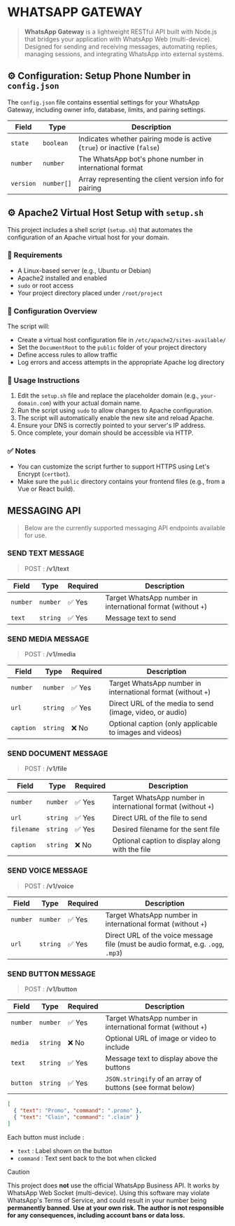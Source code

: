 # WHATSAPP GATEWAY

> **WhatsApp Gateway** is a lightweight RESTful API built with Node.js that bridges your application with WhatsApp Web (multi-device). Designed for sending and receiving messages, automating replies, managing sessions, and integrating WhatsApp into external systems.

## ⚙️ Configuration: Setup Phone Number in `config.json`

The `config.json` file contains essential settings for your WhatsApp Gateway, including owner info, database, limits, and pairing settings.

| Field     | Type       | Description                                                             |
| --------- | ---------- | ----------------------------------------------------------------------- |
| `state`   | `boolean`  | Indicates whether pairing mode is active (`true`) or inactive (`false`) |
| `number`  | `number`   | The WhatsApp bot's phone number in international format                 |
| `version` | `number[]` | Array representing the client version info for pairing                  |


## ⚙️ Apache2 Virtual Host Setup with `setup.sh`

This project includes a shell script (`setup.sh`) that automates the configuration of an Apache virtual host for your domain.

### 📁 Requirements

- A Linux-based server (e.g., Ubuntu or Debian)
- Apache2 installed and enabled
- `sudo` or root access
- Your project directory placed under `/root/project`

### 📝 Configuration Overview

The script will:

- Create a virtual host configuration file in `/etc/apache2/sites-available/`
- Set the `DocumentRoot` to the `public` folder of your project directory
- Define access rules to allow traffic
- Log errors and access attempts in the appropriate Apache log directory

### 🚀 Usage Instructions

1. Edit the `setup.sh` file and replace the placeholder domain (e.g., `your-domain.com`) with your actual domain name.
2. Run the script using `sudo` to allow changes to Apache configuration.
3. The script will automatically enable the new site and reload Apache.
4. Ensure your DNS is correctly pointed to your server's IP address.
5. Once complete, your domain should be accessible via HTTP.

### ✅ Notes

- You can customize the script further to support HTTPS using Let's Encrypt (`certbot`).
- Make sure the `public` directory contains your frontend files (e.g., from a Vue or React build).

## MESSAGING API

> Below are the currently supported messaging API endpoints available for use.

### SEND TEXT MESSAGE

> POST : **/v1/text**

| Field    | Type     | Required | Description                                                  |
| -------- | -------- | -------- | ------------------------------------------------------------ |
| `number` | `number` | ✅ Yes    | Target WhatsApp number in international format (without `+`) |
| `text`   | `string` | ✅ Yes    | Message text to send                                          |

### SEND MEDIA MESSAGE

> POST : **/v1/media**

| Field     | Type     | Required | Description                                                                 |
|-----------|----------|----------|-----------------------------------------------------------------------------|
| `number`  | `number` | ✅ Yes   | Target WhatsApp number in international format (without `+`)               |
| `url`     | `string` | ✅ Yes   | Direct URL of the media to send (image, video, or audio)                   |
| `caption` | `string` | ❌ No    | Optional caption (only applicable to images and videos)                    |

### SEND DOCUMENT MESSAGE

> POST : **/v1/file**

| Field      | Type     | Required | Description                                                   |
|------------|----------|----------|---------------------------------------------------------------|
| `number`   | `number` | ✅ Yes   | Target WhatsApp number in international format (without `+`) |
| `url`      | `string` | ✅ Yes   | Direct URL of the file to send                                |
| `filename` | `string` | ✅ Yes   | Desired filename for the sent file                            |
| `caption`  | `string` | ❌ No    | Optional caption to display along with the file               |

### SEND VOICE MESSAGE

> POST : **/v1/voice**

| Field     | Type     | Required | Description                                                                 |
|-----------|----------|----------|-----------------------------------------------------------------------------|
| `number`  | `number` | ✅ Yes   | Target WhatsApp number in international format (without `+`)               |
| `url`     | `string` | ✅ Yes   | Direct URL of the voice message file (must be audio format, e.g. `.ogg`, `.mp3`) |

### SEND BUTTON MESSAGE

> POST : **/v1/button**

| Field    | Type     | Required | Description                                                  |
| -------- | -------- | -------- | ------------------------------------------------------------ |
| `number` | `number` | ✅ Yes    | Target WhatsApp number in international format (without `+`) |
| `media`  | `string` | ❌ No     | Optional URL of image or video to include                    |
| `text`   | `string` | ✅ Yes    | Message text to display above the buttons                    |
| `button` | `string` | ✅ Yes    | `JSON.stringify` of an array of buttons (see format below)   |

```JSON
[
  { "text": "Promo", "command": ".promo" },
  { "text": "Clain", "command": ".claim" }
]
```
Each button must include :

- `text` : Label shown on the button
- `command` : Text sent back to the bot when clicked

> [!CAUTION]
> This project does **not** use the official WhatsApp Business API. It works by WhatsApp Web Socket (multi-device). Using this software may violate WhatsApp's Terms of Service, and could result in your number being **permanently banned**. **Use at your own risk. The author is not responsible for any consequences, including account bans or data loss.**